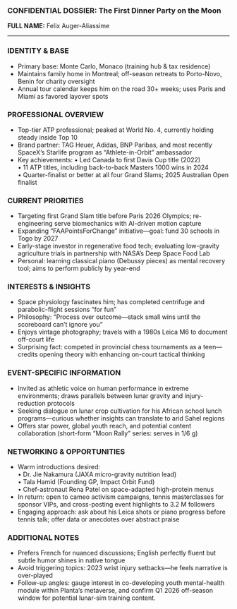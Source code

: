 ### CONFIDENTIAL DOSSIER: The First Dinner Party on the Moon

**FULL NAME:** Felix Auger-Aliassime

---
### IDENTITY & BASE
- Primary base: Monte Carlo, Monaco (training hub & tax residence)
- Maintains family home in Montreal; off-season retreats to Porto-Novo, Benin for charity oversight
- Annual tour calendar keeps him on the road 30+ weeks; uses Paris and Miami as favored layover spots

### PROFESSIONAL OVERVIEW
- Top-tier ATP professional; peaked at World No. 4, currently holding steady inside Top 10
- Brand partner: TAG Heuer, Adidas, BNP Paribas, and most recently SpaceX’s Starlife program as “Athlete-in-Orbit” ambassador
- Key achievements:
  • Led Canada to first Davis Cup title (2022)  
  • 11 ATP titles, including back-to-back Masters 1000 wins in 2024  
  • Quarter-finalist or better at all four Grand Slams; 2025 Australian Open finalist

### CURRENT PRIORITIES
- Targeting first Grand Slam title before Paris 2026 Olympics; re-engineering serve biomechanics with AI-driven motion capture
- Expanding “FAAPointsForChange” initiative—goal: fund 30 schools in Togo by 2027
- Early-stage investor in regenerative food tech; evaluating low-gravity agriculture trials in partnership with NASA’s Deep Space Food Lab
- Personal: learning classical piano (Debussy pieces) as mental recovery tool; aims to perform publicly by year-end

### INTERESTS & INSIGHTS
- Space physiology fascinates him; has completed centrifuge and parabolic-flight sessions “for fun”
- Philosophy: “Process over outcome—stack small wins until the scoreboard can’t ignore you”
- Enjoys vintage photography; travels with a 1980s Leica M6 to document off-court life
- Surprising fact: competed in provincial chess tournaments as a teen—credits opening theory with enhancing on-court tactical thinking

### EVENT-SPECIFIC INFORMATION
- Invited as athletic voice on human performance in extreme environments; draws parallels between lunar gravity and injury-reduction protocols
- Seeking dialogue on lunar crop cultivation for his African school lunch programs—curious whether insights can translate to arid Sahel regions
- Offers star power, global youth reach, and potential content collaboration (short-form “Moon Rally” series: serves in 1/6 g)

### NETWORKING & OPPORTUNITIES
- Warm introductions desired:  
  • Dr. Jie Nakamura (JAXA micro-gravity nutrition lead)  
  • Tala Hamid (Founding GP, Impact Orbit Fund)  
  • Chef-astronaut Rena Patel on space-adapted high-protein menus
- In return: open to cameo activism campaigns, tennis masterclasses for sponsor VIPs, and cross-posting event highlights to 3.2 M followers
- Engaging approach: ask about his Leica shots or piano progress before tennis talk; offer data or anecdotes over abstract praise

### ADDITIONAL NOTES
- Prefers French for nuanced discussions; English perfectly fluent but subtle humor shines in native tongue
- Avoid triggering topics: 2023 wrist injury setbacks—he feels narrative is over-played
- Follow-up angles: gauge interest in co-developing youth mental-health module within Planta’s metaverse, and confirm Q1 2026 off-season window for potential lunar-sim training content.